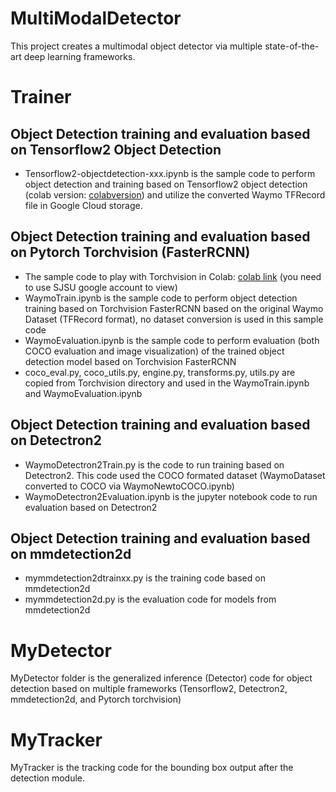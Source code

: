 # MultiModalDetector
This project creates a multimodal object detector via multiple state-of-the-art deep learning frameworks. 

# Trainer

## Object Detection training and evaluation based on Tensorflow2 Object Detection
* Tensorflow2-objectdetection-xxx.ipynb is the sample code to perform object detection and training based on Tensorflow2 object detection (colab version: [colabversion](https://colab.research.google.com/drive/17ri16QfSCR1ia0O0ZKi4tSwTdMyWEI3-?usp=sharing)) and utilize the converted Waymo TFRecord file in Google Cloud storage.

## Object Detection training and evaluation based on Pytorch Torchvision (FasterRCNN)
* The sample code to play with Torchvision in Colab: [colab link](https://colab.research.google.com/drive/1DKZUL5ylKjiKtfOCGpirjRA3j8rIOs9M?usp=sharing) (you need to use SJSU google account to view)
* WaymoTrain.ipynb is the sample code to perform object detection training based on Torchvision FasterRCNN based on the original Waymo Dataset (TFRecord format), no dataset conversion is used in this sample code
* WaymoEvaluation.ipynb is the sample code to perform evaluation (both COCO evaluation and image visualization) of the trained object detection model based on Torchvision FasterRCNN
* coco_eval.py, coco_utils.py, engine.py, transforms.py, utils.py are copied from Torchvision directory and used in the WaymoTrain.ipynb and WaymoEvaluation.ipynb

## Object Detection training and evaluation based on Detectron2
* WaymoDetectron2Train.py is the code to run training based on Detectron2. This code used the COCO formated dataset (WaymoDataset converted to COCO via WaymoNewtoCOCO.ipynb)
* WaymoDetectron2Evaluation.ipynb is the jupyter notebook code to run evaluation based on Detectron2

## Object Detection training and evaluation based on mmdetection2d
* mymmdetection2dtrainxx.py is the training code based on mmdetection2d
* mymmdetection2d.py is the evaluation code for models from mmdetection2d


# MyDetector
MyDetector folder is the generalized inference (Detector) code for object detection based on multiple frameworks (Tensorflow2, Detectron2, mmdetection2d, and Pytorch torchvision)

# MyTracker
MyTracker is the tracking code for the bounding box output after the detection module.

